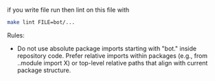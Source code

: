 if you write file run then lint on this file with

```sh
make lint FILE=bot/...
```

Rules:
- Do not use absolute package imports starting with "bot." inside repository code. Prefer relative imports within packages (e.g., from ..module import X) or top-level relative paths that align with current package structure.
